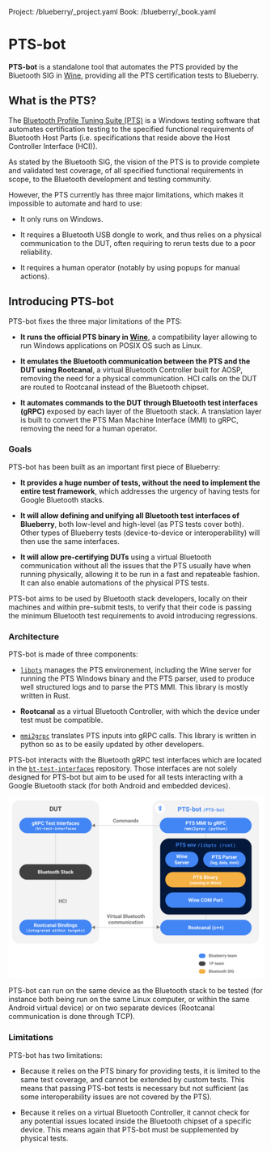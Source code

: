 Project: /blueberry/_project.yaml
Book: /blueberry/_book.yaml

# PTS-bot

**PTS-bot** is a standalone tool that automates the PTS provided by the
Bluetooth SIG in [Wine](https://www.winehq.org/), providing all the PTS
certification tests to Blueberry.

## What is the PTS?

The [Bluetooth Profile Tuning Suite (PTS)](
https://www.bluetooth.com/develop-with-bluetooth/qualification-listing/qualification-test-tools/profile-tuning-suite/)
is a Windows testing software that automates certification testing to the
specified functional requirements of Bluetooth Host Parts (i.e. specifications
that reside above the Host Controller Interface (HCI)).

As stated by the Bluetooth SIG, the vision of the PTS is to provide complete and
validated test coverage, of all specified functional requirements in scope, to
the Bluetooth  development and testing community.

However, the PTS currently has three major limitations, which makes it
impossible to automate and hard to use:

* It only runs on Windows.

* It requires a Bluetooth USB dongle to work, and thus relies on a physical
  communication to the DUT, often requiring to rerun tests due to a poor
  reliability.

* It requires a human operator (notably by using popups for manual actions).

## Introducing PTS-bot

PTS-bot fixes the three major limitations of the PTS:

* **It runs the official PTS binary in [Wine](https://www.winehq.org/)**, a
  compatibility layer allowing to run Windows applications on POSIX OS such as
  Linux.

* **It emulates the Bluetooth communication between the PTS and the DUT using
  Rootcanal**, a virtual Bluetooth Controller built for AOSP, removing the need
  for a physical communication. HCI calls on the DUT are routed to Rootcanal
  instead of the Bluetooth chipset.

* **It automates commands to the DUT through Bluetooth test interfaces (gRPC)**
  exposed by each layer of the Bluetooth stack. A translation layer is built to
  convert the PTS Man Machine Interface (MMI) to gRPC, removing the need for a
  human operator.

### Goals

PTS-bot has been built as an important first piece of Blueberry:

* **It provides a huge number of tests, without the need to implement the
  entire test framework**, which addresses the urgency of having tests for
  Google Bluetooth stacks.

* **It will allow defining and unifying all Bluetooth test interfaces of
  Blueberry**, both low-level and high-level (as PTS tests cover both). Other
  types of Blueberry tests (device-to-device or interoperability) will then use
  the same interfaces.

* **It will allow pre-certifying DUTs** using a virtual Bluetooth communication
  without all the issues that the PTS usually have when running physically,
  allowing it to be run in a fast and repateable fashion. It can also enable
  automations of the physical PTS tests.

PTS-bot aims to be used by Bluetooth stack developers, locally on their machines
and within pre-submit tests, to verify that their code is passing the minimum
Bluetooth test requirements to avoid introducing regressions.

### Architecture

PTS-bot is made of three components:

* [`libpts`](https://blueberry.git.corp.google.com/libpts/) manages the PTS
  environement, including the Wine server for running the PTS Windows binary and
  the PTS parser, used to produce well structured logs and to parse the PTS MMI.
  This library is mostly written in Rust.

* **Rootcanal** as a virtual Bluetooth Controller, with which the device under
  test must be compatible.

* [`mmi2grpc`](https://blueberry.git.corp.google.com/mmi2grpc/) translates
  PTS inputs into gRPC calls. This library is written in python so as to be
  easily updated by other developers.

PTS-bot interacts with the Bluetooth gRPC test interfaces which are located in
the [`bt-test-interfaces`](
https://blueberry.git.corp.google.com/bt-test-interfaces/) repository. Those
interfaces are not solely designed for PTS-bot but aim to be used for all tests
interacting with a Google Bluetooth stack (for both Android and embedded
devices).

![PTS-bot architecture](images/pts-bot-architecture.svg)

PTS-bot can run on the same device as the Bluetooth stack to be tested (for
instance both being run on the same Linux computer, or within the same Android
virtual device) or on two separate devices (Rootcanal communication is done
through TCP).

### Limitations

PTS-bot has two limitations:

* Because it relies on the PTS binary for providing tests, it is limited to the
  same test coverage, and cannot be extended by custom tests. This means that
  passing PTS-bot tests is necessary but not sufficient (as some
  interoperability issues are not covered by the PTS).

* Because it relies on a virtual Bluetooth Controller, it cannot check for any
  potential issues located inside the Bluetooth chipset of a specific device.
  This means again that PTS-bot must be supplemented by physical tests.

